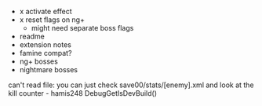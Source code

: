 - x activate effect
- x reset flags on ng+
  - might need separate boss flags
- readme
- extension notes
- famine compat?
- ng+ bosses
- nightmare bosses

can't read file:
you can just check save00/stats/[enemy].xml and look at the kill counter - hamis248
DebugGetIsDevBuild()
